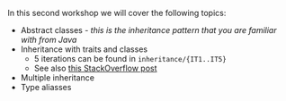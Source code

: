In this second workshop we will cover the following topics:
* Abstract classes - *this is the inheritance pattern that you are familiar with from Java*
* Inheritance with traits and classes
    * 5 iterations can be found in `inheritance/{IT1..IT5}`
    * See also [this StackOverflow post](http://stackoverflow.com/questions/1991042/what-is-the-advantage-of-using-abstract-classes-instead-of-traits)
* Multiple inheritance
* Type aliasses
